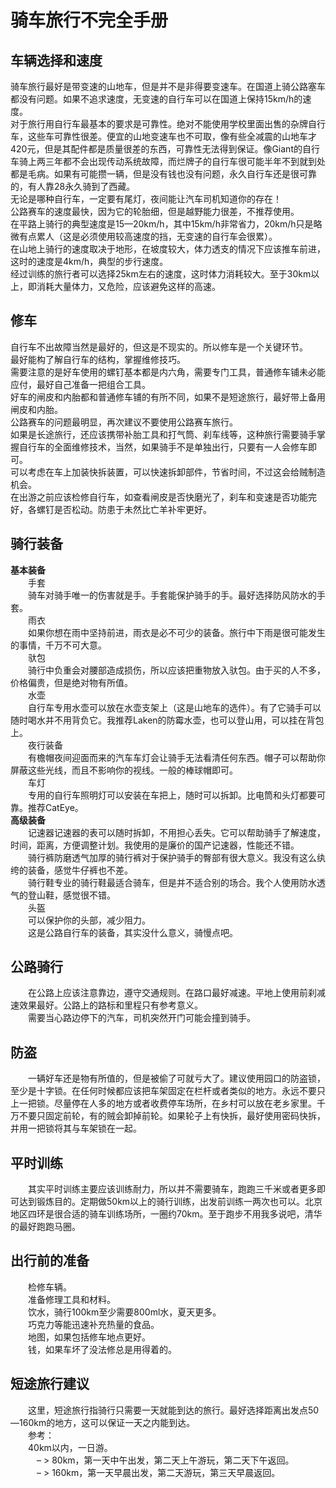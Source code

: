 # 骑车旅行不完全手册  

## 车辆选择和速度  
骑车旅行最好是带变速的山地车，但是并不是非得要变速车。在国道上骑公路塞车都没有问题。如果不追求速度，无变速的自行车可以在国道上保持15km/h的速度。  
对于旅行用自行车最基本的要求是可靠性。绝对不能使用学校里面出售的杂牌自行车，这些车可靠性很差。便宜的山地变速车也不可取，像有些全减震的山地车才420元，但是其配件都是质量很差的东西，可靠性无法得到保证。像Giant的自行车骑上两三年都不会出现传动系统故障，而烂牌子的自行车很可能半年不到就到处都是毛病。如果有可能攒一辆，但是没有钱也没有问题，永久自行车还是很可靠的，有人靠28永久骑到了西藏。  
无论是哪种自行车，一定要有尾灯，夜间能让汽车司机知道你的存在！  
公路赛车的速度最快，因为它的轮胎细，但是越野能力很差，不推荐使用。  
在平路上骑行的典型速度是15—20km/h，其中15km/h非常省力，20km/h只是略微有点累人（这是必须使用较高速度的挡，无变速的自行车会很累）。  
在山地上骑行的速度取决于地形，在坡度较大，体力透支的情况下应该推车前进，这时的速度是4km/h，典型的步行速度。  
经过训练的旅行者可以选择25km左右的速度，这时体力消耗较大。至于30km以上，即消耗大量体力，又危险，应该避免这样的高速。  

## 修车  
自行车不出故障当然是最好的，但这是不现实的。所以修车是一个关键环节。  
最好能构了解自行车的结构，掌握维修技巧。  
需要注意的是好车使用的螺钉基本都是内六角，需要专门工具，普通修车铺未必能应付，最好自己准备一把组合工具。  
好车的闸皮和内胎都和普通修车铺的有所不同，如果不是短途旅行，最好带上备用闸皮和内胎。  
公路赛车的问题最明显，再次建议不要使用公路赛车旅行。  
如果是长途旅行，还应该携带补胎工具和打气筒、刹车线等，这种旅行需要骑手掌握自行车的全面维修技术，当然，如果骑手不是单独出行，只要有一人会修车即可。  
可以考虑在车上加装快拆装置，可以快速拆卸部件，节省时间，不过这会给贼制造机会。  
在出游之前应该检修自行车，如查看闸皮是否快磨光了，刹车和变速是否功能完好，各螺钉是否松动。防患于未然比亡羊补牢更好。  

## 骑行装备  
**基本装备**  
&emsp;&emsp;手套  
&emsp;&emsp;骑车对骑手唯一的伤害就是手。手套能保护骑手的手。最好选择防风防水的手套。  
&emsp;&emsp;雨衣  
&emsp;&emsp;如果你想在雨中坚持前进，雨衣是必不可少的装备。旅行中下雨是很可能发生的事情，千万不可大意。  
&emsp;&emsp;驮包  
&emsp;&emsp;骑行中负重会对腰部造成损伤，所以应该把重物放入驮包。由于买的人不多，价格偏贵，但是绝对物有所值。  
&emsp;&emsp;水壶  
&emsp;&emsp;自行车专用水壶可以放在水壶支架上（这是山地车的选件）。有了它骑手可以随时喝水并不用背负它。我推荐Laken的防霉水壶，也可以登山用，可以挂在背包上。  
&emsp;&emsp;夜行装备  
&emsp;&emsp;有檐帽夜间迎面而来的汽车车灯会让骑手无法看清任何东西。帽子可以帮助你屏蔽这些光线，而且不影响你的视线。一般的棒球帽即可。  
&emsp;&emsp;车灯  
&emsp;&emsp;专用的自行车照明灯可以安装在车把上，随时可以拆卸。比电筒和头灯都要可靠。推荐CatEye。  
**高级装备**  
&emsp;&emsp;记速器记速器的表可以随时拆卸，不用担心丢失。它可以帮助骑手了解速度，时间，距离，方便调整计划。我使用的是廉价的国产记速器，性能还不错。  
&emsp;&emsp;骑行裤防磨透气加厚的骑行裤对于保护骑手的臀部有很大意义。我没有这么纨绔的装备，感觉牛仔裤也不差。  
&emsp;&emsp;骑行鞋专业的骑行鞋最适合骑车，但是并不适合别的场合。我个人使用防水透气的登山鞋，感觉很不错。  
&emsp;&emsp;头盔  
&emsp;&emsp;可以保护你的头部，减少阻力。  
&emsp;&emsp;这是公路自行车的装备，其实没什么意义，骑慢点吧。  

## 公路骑行  
&emsp;&emsp;在公路上应该注意靠边，遵守交通规则。在路口最好减速。平地上使用前刹减速效果最好。公路上的路标和里程只有参考意义。  
&emsp;&emsp;需要当心路边停下的汽车，司机突然开门可能会撞到骑手。  

## 防盗  
&emsp;&emsp;一辆好车还是物有所值的，但是被偷了可就亏大了。建议使用园口的防盗锁，至少是十字锁。在任何时候都应该把车架固定在栏杆或者类似的地方。永远不要只上一把锁。尽量停在人多的地方或者收费停车场所，在乡村可以放在老乡家里。千万不要只固定前轮，有的贼会卸掉前轮。如果轮子上有快拆，最好使用密码快拆，并用一把锁将其与车架锁在一起。  

## 平时训练  
&emsp;&emsp;其实平时训练主要应该训练耐力，所以并不需要骑车，跑跑三千米或者更多即可达到锻炼目的。定期做50km以上的骑行训练，出发前训练一两次也可以。北京地区四环是很合适的骑车训练场所，一圈约70km。至于跑步不用我多说吧，清华的最好跑跑马圈。  

## 出行前的准备  
&emsp;&emsp;检修车辆。  
&emsp;&emsp;准备修理工具和材料。  
&emsp;&emsp;饮水，骑行100km至少需要800ml水，夏天更多。  
&emsp;&emsp;巧克力等能迅速补充热量的食品。  
&emsp;&emsp;地图，如果包括修车地点更好。  
&emsp;&emsp;钱，如果车坏了没法修总是用得着的。  

## 短途旅行建议  
&emsp;&emsp;这里，短途旅行指骑行只需要一天就能到达的旅行。最好选择距离出发点50—160km的地方，这可以保证一天之内能到达。  
&emsp;&emsp;参考：  
&emsp;&emsp;40km以内，一日游。  
&emsp;&emsp;　– > 80km，第一天中午出发，第二天上午游玩，第二天下午返回。  
&emsp;&emsp;　– > 160km，第一天早晨出发，第二天游玩，第三天早晨返回。  
